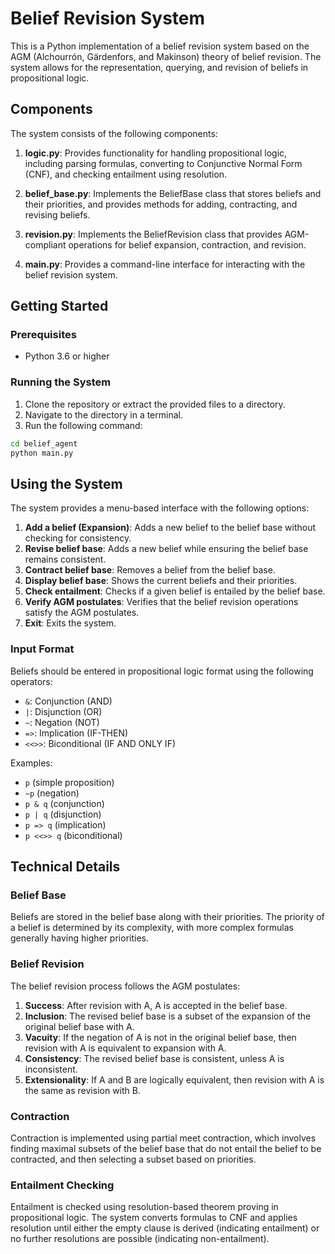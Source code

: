 # Belief Revision System

This is a Python implementation of a belief revision system based on the AGM (Alchourrón, Gärdenfors, and Makinson) theory of belief revision. The system allows for the representation, querying, and revision of beliefs in propositional logic.

## Components

The system consists of the following components:

1. **logic.py**: Provides functionality for handling propositional logic, including parsing formulas, converting to Conjunctive Normal Form (CNF), and checking entailment using resolution.

2. **belief_base.py**: Implements the BeliefBase class that stores beliefs and their priorities, and provides methods for adding, contracting, and revising beliefs.

3. **revision.py**: Implements the BeliefRevision class that provides AGM-compliant operations for belief expansion, contraction, and revision.

4. **main.py**: Provides a command-line interface for interacting with the belief revision system.

## Getting Started

### Prerequisites

- Python 3.6 or higher

### Running the System

1. Clone the repository or extract the provided files to a directory.
2. Navigate to the directory in a terminal.
3. Run the following command:

```bash
cd belief_agent
python main.py
```

## Using the System

The system provides a menu-based interface with the following options:

1. **Add a belief (Expansion)**: Adds a new belief to the belief base without checking for consistency.
2. **Revise belief base**: Adds a new belief while ensuring the belief base remains consistent.
3. **Contract belief base**: Removes a belief from the belief base.
4. **Display belief base**: Shows the current beliefs and their priorities.
5. **Check entailment**: Checks if a given belief is entailed by the belief base.
6. **Verify AGM postulates**: Verifies that the belief revision operations satisfy the AGM postulates.
7. **Exit**: Exits the system.

### Input Format

Beliefs should be entered in propositional logic format using the following operators:

- `&`: Conjunction (AND)
- `|`: Disjunction (OR)
- `~`: Negation (NOT)
- `=>`: Implication (IF-THEN)
- `<<>>`: Biconditional (IF AND ONLY IF)

Examples:
- `p` (simple proposition)
- `~p` (negation)
- `p & q` (conjunction)
- `p | q` (disjunction)
- `p => q` (implication)
- `p <<>> q` (biconditional)

## Technical Details

### Belief Base

Beliefs are stored in the belief base along with their priorities. The priority of a belief is determined by its complexity, with more complex formulas generally having higher priorities.

### Belief Revision

The belief revision process follows the AGM postulates:

1. **Success**: After revision with A, A is accepted in the belief base.
2. **Inclusion**: The revised belief base is a subset of the expansion of the original belief base with A.
3. **Vacuity**: If the negation of A is not in the original belief base, then revision with A is equivalent to expansion with A.
4. **Consistency**: The revised belief base is consistent, unless A is inconsistent.
5. **Extensionality**: If A and B are logically equivalent, then revision with A is the same as revision with B.

### Contraction

Contraction is implemented using partial meet contraction, which involves finding maximal subsets of the belief base that do not entail the belief to be contracted, and then selecting a subset based on priorities.

### Entailment Checking

Entailment is checked using resolution-based theorem proving in propositional logic. The system converts formulas to CNF and applies resolution until either the empty clause is derived (indicating entailment) or no further resolutions are possible (indicating non-entailment).